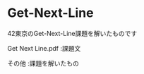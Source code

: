 # Get-Next-Line
<p>42東京のGet-Next-Line課題を解いたものです</p>
<p>Get Next Line.pdf  :課題文</p>
<p>その他              :課題を解いたもの</p>
